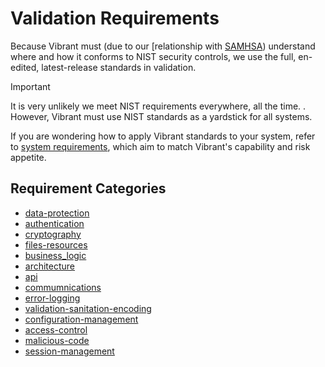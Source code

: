 # Validation Requirements

Because Vibrant must (due to our [relationship with [SAMHSA](https://www.samhsa.gov/newsroom/press-announcements/202106161430)) understand where and how it conforms to NIST security controls, we use the full, en-edited, latest-release standards in validation.

>[!IMPORTANT]
> It is very unlikely we meet NIST requirements everywhere, all the time. . However, Vibrant must use NIST standards as a yardstick for all systems.

If you are wondering how to apply Vibrant standards to your system, refer to [system requirements](../system_requirements/INDEX.md), which aim to match Vibrant's capability and risk appetite.

## Requirement Categories

  - [data-protection](./data-protection.md)
  - [authentication](./authentication.md)
  - [cryptography](./cryptography.md)
  - [files-resources](./files-resources.md)
  - [business_logic](./business_logic.md)
  - [architecture](./architecture.md)
  - [api](./api.md)
  - [commumnications](./commumnications.md)
  - [error-logging](./error-logging.md)
  - [validation-sanitation-encoding](./validation-sanitation-encoding.md)
  - [configuration-management](./configuration-management.md)
  - [access-control](./access-control.md)
  - [malicious-code](./malicious-code.md)
  - [session-management](./session-management.md)
